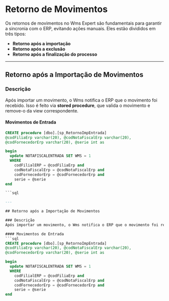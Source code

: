 # Retorno de Movimentos

Os retornos de movimentos no Wms Expert são fundamentais para garantir a sincronia com o ERP, evitando ações manuais. Eles estão divididos em três tipos:  
- **Retorno após a importação**  
- **Retorno após a exclusão**  
- **Retorno após a finalização do processo**  

---

## Retorno após a Importação de Movimentos

### Descrição
Após importar um movimento, o Wms notifica o ERP que o movimento foi recebido. Isso é feito via **stored procedure**, que valida o movimento e remove-o da view correspondente.

#### Movimentos de Entrada
```sql
CREATE procedure [dbo].[sp_RetornoImpEntrada] 
@codFiliaErp varchar(20), @codNotaFiscalErp varchar(20), 
@codFornecedorErp varchar(20), @serie int as

begin
  update NOTAFISCALENTRADA SET WMS = 1 
  WHERE 
    codFilialERP = @codFiliaErp and 
    codNotaFiscalErp = @codNotaFiscalErp and 
    codFornecedorErp = @codFornecedorErp and
    serie = @serie
end

```sql

---

## Retorno após a Importação de Movimentos

### Descrição
Após importar um movimento, o Wms notifica o ERP que o movimento foi recebido. Isso é feito via **stored procedure**, que valida o movimento e remove-o da view correspondente.

#### Movimentos de Entrada
```sql
CREATE procedure [dbo].[sp_RetornoImpEntrada] 
@codFiliaErp varchar(20), @codNotaFiscalErp varchar(20), 
@codFornecedorErp varchar(20), @serie int as

begin
  update NOTAFISCALENTRADA SET WMS = 1 
  WHERE 
    codFilialERP = @codFiliaErp and 
    codNotaFiscalErp = @codNotaFiscalErp and 
    codFornecedorErp = @codFornecedorErp and
    serie = @serie
end
